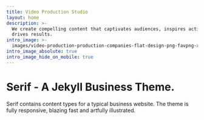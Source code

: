 ```yaml
---
title: Video Production Studio
layout: home
description: >-
  We create compelling content that captivates audiences, inspires action and
  drives results.
intro_image: >-
  images/video-production-production-companies-flat-design-png-favpng-x1jw406qYeTghh0f4N5kMFWc9.jpg
intro_image_absolute: true
intro_image_hide_on_mobile: true
---
```


# Serif - A Jekyll Business Theme.

Serif contains content types for a typical business website. The theme is fully responsive, blazing fast and artfully illustrated.
